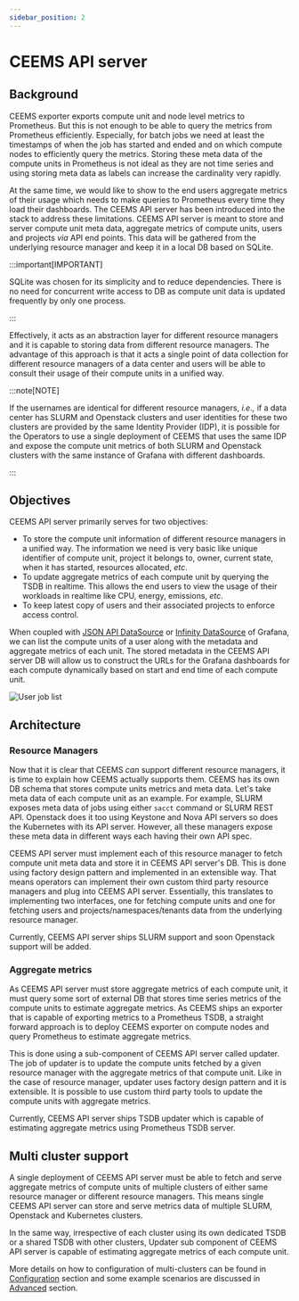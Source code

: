 ```yaml
---
sidebar_position: 2
---
```


# CEEMS API server

## Background

CEEMS exporter exports compute unit and node level metrics to Prometheus. But this is 
not enough to be able to query the metrics from Prometheus efficiently. Especially, for 
batch jobs we need at least the timestamps of when the job has started and ended and 
on which compute nodes to efficiently query the metrics. Storing these meta data of 
the compute units in Prometheus is not ideal as they are not time series and using storing meta 
data as labels can increase the cardinality very rapidly. 

At the same time, we would like to show to the end users aggregate metrics of their usage 
which needs to make queries to Prometheus every time they load their dashboards. The 
CEEMS API server has been introduced into the stack to address these limitations. CEEMS 
API server is meant to store and server compute unit meta data, aggregate metrics of 
compute units, users and projects _via_ API end points. This data will be gathered from 
the underlying resource manager and keep it in a local DB based on SQLite. 

:::important[IMPORTANT]

SQLite was chosen for its simplicity and to reduce dependencies. There is no need for
concurrent write access to DB as compute unit data is updated frequently by only one
process.

:::

Effectively, it acts as an abstraction layer for different 
resource managers and it is capable to storing data from different resource managers. 
The advantage of this approach is that it acts a single point of data collection for 
different resource managers of a data center and users will be able to consult their 
usage of their compute units in a unified way.

:::note[NOTE]

If the usernames are identical for different resource managers, _i.e.,_ if a data center 
has SLURM and Openstack clusters and user identities for these two clusters are provided 
by the same Identity Provider (IDP), it is possible for the Operators to use a 
single deployment of CEEMS that uses the same IDP and expose the compute unit metrics 
of both SLURM and Openstack clusters with the same instance of Grafana with 
different dashboards.

:::

## Objectives

CEEMS API server primarily serves for two objectives:

- To store the compute unit information of different resource managers in a unified way.
The information we need is very basic like unique identifier of compute unit, project it
belongs to, owner, current state, when it has started, resources allocated, _etc_.
- To update aggregate metrics of each compute unit by querying the TSDB in realtime. 
This allows the end users to view the usage of their workloads in realtime like CPU, 
energy, emissions, _etc_.
- To keep latest copy of users and their associated projects to enforce access control.

When coupled with 
[JSON API DataSource](https://grafana.github.io/grafana-json-datasource/installation/) or 
[Infinity DataSource](https://grafana.com/grafana/plugins/yesoreyeram-infinity-datasource/)
of Grafana, we can list the compute units of a user 
along with the metadata and aggregate metrics of each unit. The stored metadata in the 
CEEMS API server DB will allow us to construct the URLs for the Grafana dashboards for 
each compute dynamically based on start and end time of each compute unit.

![User job list](/img/dashboards/job_list_user.png)

## Architecture

### Resource Managers

Now that it is clear that CEEMS _can_ support different resource managers, it is time 
to explain how CEEMS actually supports them. CEEMS has its own DB schema that stores 
compute units metrics and meta data. Let's take meta data of each compute unit as an 
example. For example, SLURM exposes meta data of jobs using either `sacct` command or 
SLURM REST API. Openstack does it too using Keystone and Nova API servers so does the 
Kubernetes with its API server. However, all these managers expose these meta data 
in different ways each having their own API spec. 

CEEMS API server must implement each of this resource manager to fetch compute unit 
meta data and store it in CEEMS API server's DB. This is done using factory design
pattern and implemented in an extensible way. That means operators can implement their 
own custom third party resource managers and plug into CEEMS API server. Essentially, 
this translates to implementing two interfaces, one for fetching compute units and one 
for fetching users and projects/namespaces/tenants data from the underlying resource 
manager. 

Currently, CEEMS API server ships SLURM support and soon Openstack support 
will be added. 

### Aggregate metrics

As CEEMS API server must store aggregate metrics of each compute unit, it must query 
some sort of external DB that stores time series metrics of the compute units to 
estimate aggregate metrics. As CEEMS ships an exporter that is capable of exporting 
metrics to a Prometheus TSDB, a straight forward approach is to deploy CEEMS exporter 
on compute nodes and query Prometheus to estimate aggregate metrics.

This is done using a sub-component of CEEMS API server called updater. The job of 
updater is to update the compute units fetched by a given resource manager with the 
aggregate metrics of that compute unit. Like in the case of resource manager, updater 
uses factory design pattern and it is extensible. It is possible to use custom 
third party tools to update the compute units with aggregate metrics. 

Currently, CEEMS API server ships TSDB updater which is capable of estimating aggregate 
metrics using Prometheus TSDB server.

## Multi cluster support

A single deployment of CEEMS API server must be able to fetch and serve aggregate metrics 
of compute units of multiple clusters of either same resource manager or different 
resource managers. This means single CEEMS API server can store and serve metrics data 
of multiple SLURM, Openstack and Kubernetes clusters. 

In the same way, irrespective of each cluster using its own dedicated TSDB or a shared 
TSDB with other clusters, Updater sub component of CEEMS API server is capable of 
estimating aggregate metrics of each compute unit.

More details on how to configuration of multi-clusters can be found in [Configuration](../configuration/ceems-api-server.md) 
section and some example scenarios are discussed in [Advanced](../advanced/multi-cluster.md) 
section.
